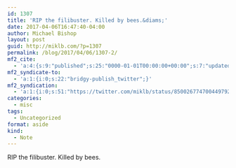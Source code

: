 ```yaml
---
id: 1307
title: 'RIP the filibuster. Killed by bees.&diams;'
date: 2017-04-06T16:47:40-04:00
author: Michael Bishop
layout: post
guid: http://miklb.com/?p=1307
permalink: /blog/2017/04/06/1307-2/
mf2_cite:
  - 'a:4:{s:9:"published";s:25:"0000-01-01T00:00:00+00:00";s:7:"updated";s:25:"0000-01-01T00:00:00+00:00";s:8:"category";a:1:{i:0;s:0:"";}s:6:"author";a:0:{}}'
mf2_syndicate-to:
  - 'a:1:{i:0;s:22:"bridgy-publish_twitter";}'
mf2_syndication:
  - 'a:1:{i:0;s:51:"https://twitter.com/miklb/status/850026774700449792";}'
categories:
  - misc
tags:
  - Uncategorized
format: aside
kind:
  - Note
---
```

RIP the filibuster. Killed by bees.
